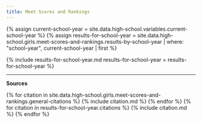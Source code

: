 ```yaml
---
title: Meet Scores and Rankings
---
```


<style type="text/css">
  .page__content table p, .page__content ul p {
    margin-bottom: 0em;
  }
</style>

{% assign current-school-year = site.data.high-school.variables.current-school-year %}
{% assign results-for-school-year = site.data.high-school.girls.meet-scores-and-rankings.results-by-school-year | where: "school-year", current-school-year | first %}

{% include results-for-school-year.md
  results-for-school-year = results-for-school-year %}

---

__Sources__

{% for citation in site.data.high-school.girls.meet-scores-and-rankings.general-citations %}
  {% include citation.md %}
{% endfor %}
{% for citation in results-for-school-year.citations %}
  {% include citation.md %}
{% endfor %}
